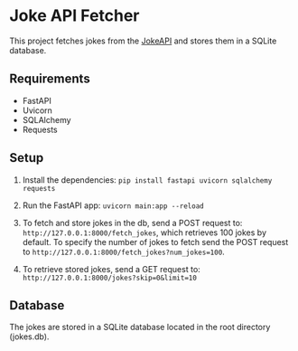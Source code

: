# Joke API Fetcher

This project fetches jokes from the [JokeAPI](https://sv443.net/jokeapi/v2/) and stores them in a SQLite database.

## Requirements
- FastAPI
- Uvicorn
- SQLAlchemy
- Requests

## Setup

1. Install the dependencies:
`pip install fastapi uvicorn sqlalchemy requests`


2. Run the FastAPI app:
`uvicorn main:app --reload`


3. To fetch and store jokes in the db, send a POST request to:
`http://127.0.0.1:8000/fetch_jokes`, which retrieves 100 jokes by default.
To specify the number of jokes to fetch send the POST request to `http://127.0.0.1:8000/fetch_jokes?num_jokes=100`.


4. To retrieve stored jokes, send a GET request to:
`http://127.0.0.1:8000/jokes?skip=0&limit=10`


## Database
The jokes are stored in a SQLite database located in the root directory (jokes.db).

